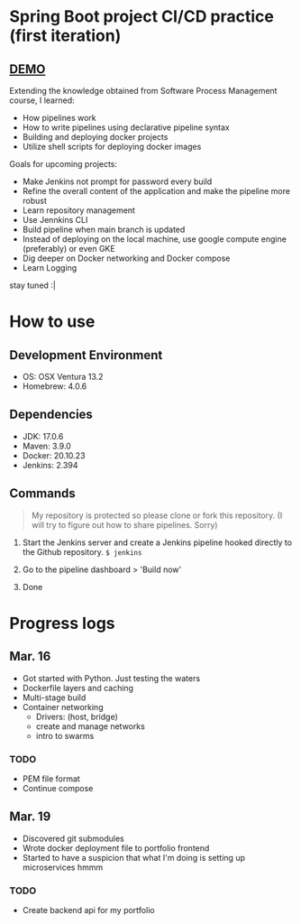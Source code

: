 # Spring Boot project CI/CD practice (first iteration)

## [DEMO](https://youtu.be/K9qiKCWMfcI)

Extending the knowledge obtained from Software Process Management course, I learned:
- How pipelines work
- How to write pipelines using declarative pipeline syntax
- Building and deploying docker projects
- Utilize shell scripts for deploying docker images 

Goals for upcoming projects:
- Make Jenkins not prompt for password every build
- Refine the overall content of the application and make the pipeline more robust
- Learn repository management
- Use Jennkins CLI
- Build pipeline when main branch is updated
- Instead of deploying on the local machine, use google compute engine (preferably) or even GKE
- Dig deeper on Docker networking and Docker compose
- Learn Logging 

stay tuned :|

# How to use
## Development Environment
- OS: OSX Ventura 13.2
- Homebrew: 4.0.6

## Dependencies
- JDK: 17.0.6
- Maven: 3.9.0
- Docker: 20.10.23
- Jenkins: 2.394

## Commands
> My repository is protected so please clone or fork this repository. (I will try to figure out how to share pipelines. Sorry)
1. Start the Jenkins server and create a Jenkins pipeline hooked directly to the Github repository.
`$ jenkins`

2. Go to the pipeline dashboard > 'Build now'
3. Done

# Progress logs
## Mar. 16
- Got started with Python. Just testing the waters
- Dockerfile layers and caching
- Multi-stage build
- Container networking 
    - Drivers: (host, bridge)
    - create and manage networks
    - intro to swarms
### TODO
- PEM file format
- Continue compose


## Mar. 19
- Discovered git submodules
- Wrote docker deployment file to portfolio frontend
- Started to have a suspicion that what I'm doing is setting up microservices hmmm
### TODO
- Create backend api for my portfolio 



